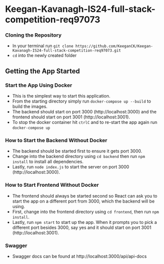 # Keegan-Kavanagh-IS24-full-stack-competition-req97073

### Cloning the Repository

* In your terminal run ```git clone https://github.com/KeeganCK/Keegan-Kavanagh-IS24-full-stack-competition-req97073.git```
* ```cd``` into the newly created folder

## Getting the App Started
### Start the App Using Docker

* This is the simplest way to start this application. 
* From the starting directory simply run ```docker-compose up --build``` to build the images. 
* The backend should start on port 3000 (http://localhost:3000) and the frontend should start on port 3001 (http://localhost:3001). 
* To stop the docker container hit ```ctrlC``` and to re-start the app again run ```docker-compose up```

### How to Start the Backend Without Docker

* The backend should be started first to ensure it gets port 3000. 
* Change into the backend directory using ```cd backend``` then run ```npm install``` to install all dependencies. 
* Lastly, run ```node index.js``` to start the server on port 3000 (http://localhost:3000).

### How to Start Frontend Without Docker

* The frontend should always be started second so React can ask you to start the app on a different port from 3000, which the backend will be using. 
* First, change into the frontend directory using ```cd frontend```, then run ```npm install```. 
* Lastly, run ```npm start``` to start up the app. When it prompts you to pick a different port besides 3000, say yes and it should start on port 3001 (http://localhost:3001).

### Swagger

* Swagger docs can be found at http://localhost:3000/api/api-docs